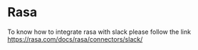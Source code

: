 # Rasa
To know how to integrate rasa with slack please follow the link
https://rasa.com/docs/rasa/connectors/slack/

